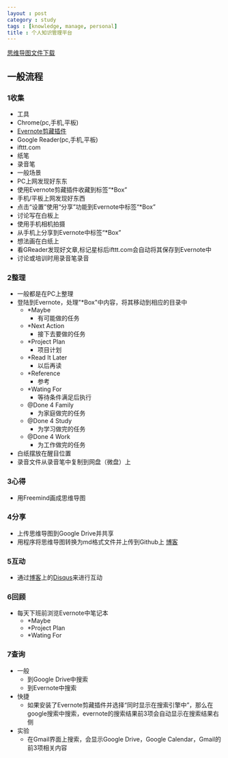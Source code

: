 ```yaml
---
layout : post
category : study
tags : [knowledge, manage, personal]
title : 个人知识管理平台
---
```

[思维导图文件下载](https://docs.google.com/file/d/0B1DrsqrLRzeIaDl3YW1BYnhPMjA/edit?usp=sharing)

## 一般流程


### 1收集 

- 工具
 - Chrome(pc,手机,平板)
  - [Evernote剪藏插件](https://chrome.google.com/webstore/detail/evernote-web-clipper/pioclpoplcdbaefihamjohnefbikjilc)
 - Google Reader(pc,手机,平板)
 - ifttt.com
 - 纸笔
 - 录音笔
- 一般场景
 - PC上网发现好东东
  - 使用Evernote剪藏插件收藏到标签“*Box”
 - 手机/平板上网发现好东西
  - 点击“设置”使用“分享”功能到Evernote中标签“*Box”
 - 讨论写在白板上
  - 使用手机相机拍摄
  - 从手机上分享到Evernote中标签“*Box”
 - 想法画在白纸上
 - 看GReader发现好文章,标记星标后ifttt.com会自动将其保存到Evernote中
 - 讨论或培训时用录音笔录音

### 2整理

- 一般都是在PC上整理
- 登陆到Evernote，处理"\*Box"中内容，将其移动到相应的目录中
    - \*Maybe
        - 有可能做的任务
    - \*Next Action
        - 接下去要做的任务
    - \*Project Plan
        - 项目计划
    - \*Read It Later
        - 以后再读
    - \*Reference
        - 参考
    - \*Wating For
        - 等待条件满足后执行
    - @Done 4 Family
        - 为家庭做完的任务
    - @Done 4 Study
        - 为学习做完的任务
    - @Done 4 Work
        - 为工作做完的任务
- 白纸摆放在醒目位置
- 录音文件从录音笔中复制到网盘（微盘）上

### 3心得

- 用Freemind画成思维导图

### 4分享

- 上传思维导图到Google Drive并共享
- 用程序将思维导图转换为md格式文件并上传到Github上 [博客](http://samrain.github.com)

### 5互动

- 通过[博客](http://samrain.github.com)上的[Disqus](http://disqus.com/)来进行互动

### 6回顾

- 每天下班前浏览Evernote中笔记本
    - \*Maybe
    - \*Project Plan
    - \*Wating For

### 7查询

- 一般
    - 到Google Drive中搜索
    - 到Evernote中搜索
- 快捷
    - 如果安装了Evernote剪藏插件并选择“同时显示在搜索引擎中”，那么在google搜索中搜索，evernote的搜索结果前3项会自动显示在搜索结果右侧
- 实验
    - 在Gmail界面上搜索，会显示Google Drive，Google Calendar，Gmail的前3项相关内容

